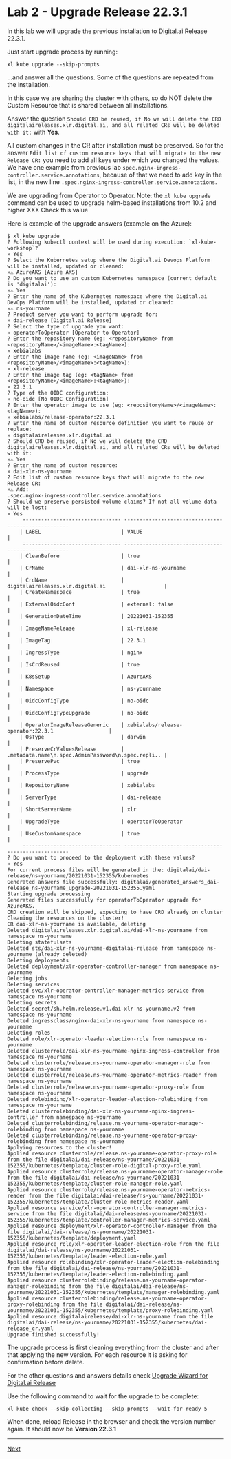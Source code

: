 
# Lab 2 - Upgrade Release 22.3.1

In this lab we will upgrade the previous installation to  Digital.ai Release 22.3.1.

Just start upgrade process by running:

```shell
xl kube upgrade --skip-prompts
```

...and answer all the questions. Some of the questions are repeated from the installation.

In this case we are sharing the cluster with others, so do NOT delete the Custom Resource that is shared between all installations.

Answer the question `Should CRD be reused, if No we will delete the CRD digitalaireleases.xlr.digital.ai, and all related CRs will be deleted with it:` with **Yes**.

All custom changes in the CR after installation must be preserved. So for the answer  `Edit list of custom resource keys that will migrate to the new Release CR:` 
you need to add all keys under which you changed the values. We have one example from previous lab `spec.nginx-ingress-controller.service.annotations`, because of that
we need to add key in the list, in the new line `.spec.nginx-ingress-controller.service.annotations`.

We are upgrading from Operator to Operator. Note: the `xl kube upgrade` command can be used to upgrade helm-based installations from 10.2 and higher XXX Check this value 


Here is example of the upgrade answers (example on the Azure):

```text
$ xl kube upgrade
? Following kubectl context will be used during execution: `xl-kube-workshop`? 
» Yes
? Select the Kubernetes setup where the Digital.ai Devops Platform will be installed, updated or cleaned:
»⚠️ AzureAKS [Azure AKS]
? Do you want to use an custom Kubernetes namespace (current default is 'digitalai'):
»⚠️ Yes
? Enter the name of the Kubernetes namespace where the Digital.ai DevOps Platform will be installed, updated or cleaned:
»⚠️ ns-yourname
? Product server you want to perform upgrade for:
» dai-release [Digital.ai Release]
? Select the type of upgrade you want:
» operatorToOperator [Operator to Operator]
? Enter the repository name (eg: <repositoryName> from <repositoryName>/<imageName>:<tagName>):
» xebialabs
? Enter the image name (eg: <imageName> from <repositoryName>/<imageName>:<tagName>):
» xl-release
? Enter the image tag (eg: <tagName> from <repositoryName>/<imageName>:<tagName>):
» 22.3.1
? Type of the OIDC configuration:
» no-oidc [No OIDC Configuration]
? Enter the operator image to use (eg: <repositoryName>/<imageName>:<tagName>):
» xebialabs/release-operator:22.3.1
? Enter the name of custom resource definition you want to reuse or replace:
» digitalaireleases.xlr.digital.ai
? Should CRD be reused, if No we will delete the CRD digitalaireleases.xlr.digital.ai, and all related CRs will be deleted with it:
»⚠️ Yes
? Enter the name of custom resource:
» dai-xlr-ns-yourname
? Edit list of custom resource keys that will migrate to the new Release CR: 
»⚠️ Add: 
.spec.nginx-ingress-controller.service.annotations
? Should we preserve persisted volume claims? If not all volume data will be lost: 
» Yes
	 -------------------------------- ----------------------------------------------------
	| LABEL                          | VALUE                                              |
	 -------------------------------- ----------------------------------------------------
	| CleanBefore                    | true                                               |
	| CrName                         | dai-xlr-ns-yourname                               |
	| CrdName                        | digitalaireleases.xlr.digital.ai                   |
	| CreateNamespace                | true                                               |
	| ExternalOidcConf               | external: false                                    |
	| GenerationDateTime             | 20221031-152355                                    |
	| ImageNameRelease               | xl-release                                         |
	| ImageTag                       | 22.3.1                                             |
	| IngressType                    | nginx                                              |
	| IsCrdReused                    | true                                               |
	| K8sSetup                       | AzureAKS                                           |
	| Namespace                      | ns-yourname                                       |
	| OidcConfigType                 | no-oidc                                            |
	| OidcConfigTypeUpgrade          | no-oidc                                            |
	| OperatorImageReleaseGeneric    | xebialabs/release-operator:22.3.1                  |
	| OsType                         | darwin                                             |
	| PreserveCrValuesRelease        | .metadata.name\n.spec.AdminPassword\n.spec.repli.. |
	| PreservePvc                    | true                                               |
	| ProcessType                    | upgrade                                            |
	| RepositoryName                 | xebialabs                                          |
	| ServerType                     | dai-release                                        |
	| ShortServerName                | xlr                                                |
	| UpgradeType                    | operatorToOperator                                 |
	| UseCustomNamespace             | true                                               |
	 -------------------------------- ----------------------------------------------------
? Do you want to proceed to the deployment with these values? 
» Yes
For current process files will be generated in the: digitalai/dai-release/ns-yourname/20221031-152355/kubernetes
Generated answers file successfully: digitalai/generated_answers_dai-release_ns-yourname_upgrade-20221031-152355.yaml
Starting upgrade processing
Generated files successfully for operatorToOperator upgrade for AzureAKS.
CRD creation will be skipped, expecting to have CRD already on cluster
Cleaning the resources on the cluster!
CR dai-xlr-ns-yourname is available, deleting
Deleted digitalaireleases.xlr.digital.ai/dai-xlr-ns-yourname from namespace ns-yourname
Deleting statefulsets
Deleted sts/dai-xlr-ns-yourname-digitalai-release from namespace ns-yourname (already deleted)
Deleting deployments
Deleted deployment/xlr-operator-controller-manager from namespace ns-yourname
Deleting jobs
Deleting services
Deleted svc/xlr-operator-controller-manager-metrics-service from namespace ns-yourname
Deleting secrets
Deleted secret/sh.helm.release.v1.dai-xlr-ns-yourname.v2 from namespace ns-yourname
Deleted ingressclass/nginx-dai-xlr-ns-yourname from namespace ns-yourname
Deleting roles
Deleted role/xlr-operator-leader-election-role from namespace ns-yourname
Deleted clusterrole/dai-xlr-ns-yourname-nginx-ingress-controller from namespace ns-yourname
Deleted clusterrole/release.ns-yourname-operator-manager-role from namespace ns-yourname
Deleted clusterrole/release.ns-yourname-operator-metrics-reader from namespace ns-yourname
Deleted clusterrole/release.ns-yourname-operator-proxy-role from namespace ns-yourname
Deleted rolebinding/xlr-operator-leader-election-rolebinding from namespace ns-yourname
Deleted clusterrolebinding/dai-xlr-ns-yourname-nginx-ingress-controller from namespace ns-yourname
Deleted clusterrolebinding/release.ns-yourname-operator-manager-rolebinding from namespace ns-yourname
Deleted clusterrolebinding/release.ns-yourname-operator-proxy-rolebinding from namespace ns-yourname
Applying resources to the cluster!
Applied resource clusterrole/release.ns-yourname-operator-proxy-role from the file digitalai/dai-release/ns-yourname/20221031-152355/kubernetes/template/cluster-role-digital-proxy-role.yaml
Applied resource clusterrole/release.ns-yourname-operator-manager-role from the file digitalai/dai-release/ns-yourname/20221031-152355/kubernetes/template/cluster-role-manager-role.yaml
Applied resource clusterrole/release.ns-yourname-operator-metrics-reader from the file digitalai/dai-release/ns-yourname/20221031-152355/kubernetes/template/cluster-role-metrics-reader.yaml
Applied resource service/xlr-operator-controller-manager-metrics-service from the file digitalai/dai-release/ns-yourname/20221031-152355/kubernetes/template/controller-manager-metrics-service.yaml
Applied resource deployment/xlr-operator-controller-manager from the file digitalai/dai-release/ns-yourname/20221031-152355/kubernetes/template/deployment.yaml
Applied resource role/xlr-operator-leader-election-role from the file digitalai/dai-release/ns-yourname/20221031-152355/kubernetes/template/leader-election-role.yaml
Applied resource rolebinding/xlr-operator-leader-election-rolebinding from the file digitalai/dai-release/ns-yourname/20221031-152355/kubernetes/template/leader-election-rolebinding.yaml
Applied resource clusterrolebinding/release.ns-yourname-operator-manager-rolebinding from the file digitalai/dai-release/ns-yourname/20221031-152355/kubernetes/template/manager-rolebinding.yaml
Applied resource clusterrolebinding/release.ns-yourname-operator-proxy-rolebinding from the file digitalai/dai-release/ns-yourname/20221031-152355/kubernetes/template/proxy-rolebinding.yaml
Applied resource digitalairelease/dai-xlr-ns-yourname from the file digitalai/dai-release/ns-yourname/20221031-152355/kubernetes/dai-release_cr.yaml
Upgrade finished successfully!
```

The upgrade process is first cleaning everything from the cluster and after that applying the new version.
For each resource it is asking for confirmation before delete.

For the other questions and answers details check [Upgrade Wizard for Digital.ai Release](https://docs.digital.ai/bundle/devops-release-version-v.22.3/page/release/operator/xl-op-upgrade-wizard-release.html)


Use the following command to wait for the upgrade to be complete:

```shell
xl kube check --skip-collecting --skip-prompts --wait-for-ready 5
```

When done, reload Release in the browser and check the version number again. It should now be **Version 22.3.1**

---

[Next](../part-1/lab-3-oidc-setup.md)
